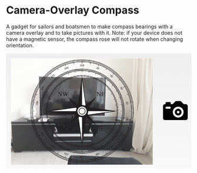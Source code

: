 # Camera-Overlay Compass

A gadget for sailors and boatsmen to make compass bearings with a camera overlay and to take pictures with it. Note: if your device does not have a magnetic sensor, the compass rose will not rotate when changing orientation.

![img](https://github.com/kurti-vdb/Camera-Overlay-Android/blob/master/screenshots/screenshot.png)
